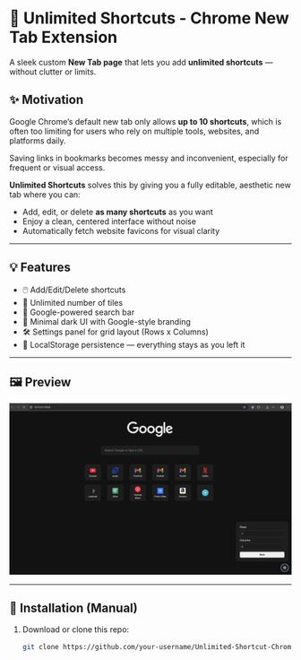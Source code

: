 # 🔗 Unlimited Shortcuts - Chrome New Tab Extension

A sleek custom **New Tab page** that lets you add **unlimited shortcuts** — without clutter or limits.

## ✨ Motivation

Google Chrome’s default new tab only allows **up to 10 shortcuts**, which is often too limiting for users who rely on multiple tools, websites, and platforms daily.

Saving links in bookmarks becomes messy and inconvenient, especially for frequent or visual access.

**Unlimited Shortcuts** solves this by giving you a fully editable, aesthetic new tab where you can:

- Add, edit, or delete **as many shortcuts** as you want
- Enjoy a clean, centered interface without noise
- Automatically fetch website favicons for visual clarity

---

## 💡 Features

- 🖱️ Add/Edit/Delete shortcuts
- 🎯 Unlimited number of tiles
- 🔎 Google-powered search bar
- 🎨 Minimal dark UI with Google-style branding
- 🛠️ Settings panel for grid layout (Rows x Columns)
- 🧠 LocalStorage persistence — everything stays as you left it

---

## 🖼️ Preview

![Preview](preview.png)

---

## 🚀 Installation (Manual)

1. Download or clone this repo:
   ```bash
   git clone https://github.com/your-username/Unlimited-Shortcut-Chrome-Extention.git
   ```
